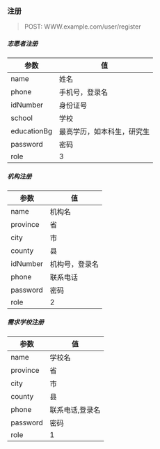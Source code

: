 ### 注册
> POST: WWW.example.com/user/register

##### 志愿者注册

| 参数 		| 值 	|
| ----------- | ------ |
| name		  | 姓名   | 
| phone		  | 手机号，登录名 |
| idNumber    | 身份证号 |
| school      | 学校   |
| educationBg | 最高学历，如本科生，研究生 |
| password    | 密码 |
| role		  | 3    |
##### 机构注册

| 参数	| 值 |
| ------ | ------- |
| name    | 机构名 |
| province | 省  |
| city     | 市  |
| county   | 县  |
| idNumber | 机构号，登录名 |
| phone    | 联系电话 |
| password | 密码 |
| role 	| 2 |

##### 需求学校注册
| 参数 | 值 |
| ---- | --- |
| name | 学校名 |
| province | 省  |
| city     | 市  |
| county   | 县  |
| phone    | 联系电话,登录名 |
| password | 密码 |
| role | 1 | 


